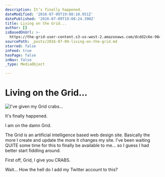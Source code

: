 ```yaml
---
description: It’s finally happened.
dateModified: '2016-07-09T19:08:10.951Z'
datePublished: '2016-07-09T19:08:24.390Z'
title: Living on the Grid...
author: []
isBasedOnUrl: >-
  https://the-grid-user-content.s3-us-west-2.amazonaws.com/dcdd2c6e-9847-420b-93c3-0f4736aa47e8.jpg
sourcePath: _posts/2016-07-09-living-on-the-grid.md
starred: false
inFeed: true
hasPage: false
inNav: false
_type: MediaObject

---
```

# Living on the Grid...
![I've given my Grid crabs...](https://s3-us-west-2.amazonaws.com/the-grid-img/p/5692e334794a40534c97f2cdc5ba1bf3f0c3a397.jpg)

It's finally happened.

I am on the damn Grid.

The Grid is an artificial intelligence based web design site. Basically the more I create and update the more it changes my site. I've been waiting QUITE some time for this to finally be available to me... so I guess I had better start fiddling around.

First off, Grid, I give you CRABS.

Wait... How the hell do I add my Twitter account to this?